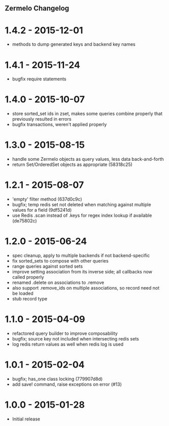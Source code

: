 ## Zermelo Changelog

# 1.4.2 - 2015-12-01

 * methods to dump generated keys and backend key names

# 1.4.1 - 2015-11-24

 * bugfix require statements

# 1.4.0 - 2015-10-07

 * store sorted_set ids in zset, makes some queries combine properly that
   previously resulted in errors
 * bugfix transactions, weren't applied properly

# 1.3.0 - 2015-08-15

 * handle some Zermelo objects as query values, less data back-and-forth
 * return Set/OrderedSet objects as appropriate (58318c25)

# 1.2.1 - 2015-08-07

 * 'empty' filter method (637d0c9c)
 * bugfix; temp redis set not deleted when matching against multiple values for a field (9df5241d)
 * use Redis .scan instead of .keys for regex index lookup if available (de75802c)

# 1.2.0 - 2015-06-24

* spec cleanup, apply to multiple backends if not backend-specific
* fix sorted_sets to compose with other queries
* range queries against sorted sets
* improve setting association from its inverse side; all callbacks now called properly
* renamed .delete on associations to .remove
* also support .remove_ids on multiple associations, so record need not be loaded
* stub record type

# 1.1.0 - 2015-04-09

* refactored query builder to improve composability
* bugfix; source key not included when intersecting redis sets
* log redis return values as well when redis log is used

# 1.0.1 - 2015-02-04

* bugfix; has_one class locking (779907d8d)
* add save! command, raise exceptions on error (#13)

# 1.0.0 - 2015-01-28

* Initial release

